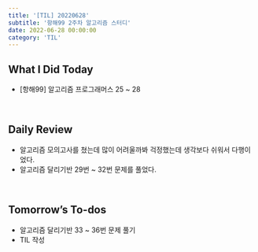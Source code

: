 ```yaml
---
title: '[TIL] 20220628'
subtitle: '항해99 2주차 알고리즘 스터디'
date: 2022-06-28 00:00:00
category: 'TIL'
---
```


## What I Did Today

- [항해99] 알고리즘 프로그래머스 25 ~ 28

<br/>

## Daily Review

- 알고리즘 모의고사를 쳤는데 많이 어려울까봐 걱정했는데 생각보다 쉬워서 다행이었다.
- 알고리즘 달리기반 29번 ~ 32번 문제를 풀었다.

<br/>

## Tomorrow’s To-dos

- 알고리즘 달리기반 33 ~ 36번 문제 풀기
- TIL 작성

<br/>

